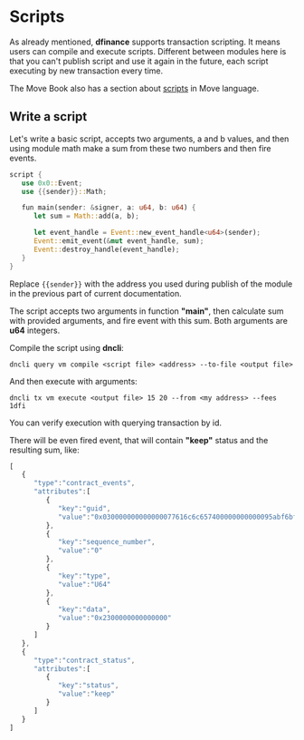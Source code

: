# Scripts

As already mentioned, **dfinance** supports transaction scripting. It means users can compile and execute scripts. Different between modules here is that you can't publish script and use it again in the future, each script executing by new transaction every time.

The Move Book also has a section about [scripts](https://move-book.com/chapters/function.html) in Move language.

## Write a script

Let's write a basic script, accepts two arguments, a and b values, and then using module math make a sum from these two numbers and then fire events.

```rust
script {
   use 0x0::Event;
   use {{sender}}::Math;

   fun main(sender: &signer, a: u64, b: u64) {
      let sum = Math::add(a, b);

      let event_handle = Event::new_event_handle<u64>(sender);
      Event::emit_event(&mut event_handle, sum);
      Event::destroy_handle(event_handle);
   }
}
```

Replace `{{sender}}` with the address you used during publish of the module in the previous part of current documentation.

The script accepts two arguments in function **"main"**, then calculate sum with provided arguments, and fire event with this sum. Both arguments are **u64** integers.

Compile the script using **dncli**:

```text
dncli query vm compile <script file> <address> --to-file <output file>
```

And then execute with arguments:

```text
dncli tx vm execute <output file> 15 20 --from <my address> --fees 1dfi
```

You can verify execution with querying transaction by id.

There will be even fired event, that will contain **"keep"** status and the resulting sum, like:

```javascript
[
   {
      "type":"contract_events",
      "attributes":[
         {
            "key":"guid",
            "value":"0x030000000000000077616c6c657400000000000095abf6bf9cd39a391567e4508becb25d0f1b98de"
         },
         {
            "key":"sequence_number",
            "value":"0"
         },
         {
            "key":"type",
            "value":"U64"
         },
         {
            "key":"data",
            "value":"0x2300000000000000"
         }
      ]
   },
   {
      "type":"contract_status",
      "attributes":[
         {
            "key":"status",
            "value":"keep"
         }
      ]
   }
]
```

